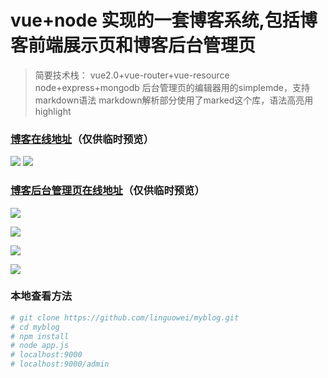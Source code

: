 # vue+node 实现的一套博客系统,包括博客前端展示页和博客后台管理页
> 简要技术栈：
> vue2.0+vue-router+vue-resource
> node+express+mongodb
> 后台管理页的编辑器用的simplemde，支持markdown语法
> markdown解析部分使用了marked这个库，语法高亮用highlight
### [博客在线地址](https://weiweiblog.herokuapp.com)（仅供临时预览）
 
![](https://github.com/linguowei/myblog/blob/master/PreviewImg/blog01.png)
![](https://github.com/linguowei/myblog/blob/master/PreviewImg/blog02.png)

### [博客后台管理页在线地址](https://weiweiblog.herokuapp.com/admin)（仅供临时预览）

![](https://github.com/linguowei/myblog/blob/master/PreviewImg/admin01.png)

![](https://github.com/linguowei/myblog/blob/master/PreviewImg/admin02.png)

![](https://github.com/linguowei/myblog/blob/master/PreviewImg/admin3.png)

![](https://github.com/linguowei/myblog/blob/master/PreviewImg/admin4.png)

### 本地查看方法

``` bash
# git clone https://github.com/linguowei/myblog.git
# cd myblog
# npm install
# node app.js
# localhost:9000
# localhost:9000/admin
```
